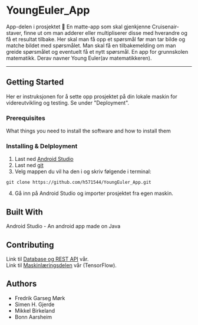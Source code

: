 # YoungEuler_App
App-delen i prosjektet 📱 En matte-app som skal gjenkjenne Cruisenair-staver, 
finne ut om man adderer eller multipliserer disse med hverandre og få et resultat tilbake. 
Her skal man få opp et spørsmål før man tar bilde og matche bildet med spørsmålet. 
Man skal få en tilbakemelding om man greide spørsmålet og eventuelt få et nytt spørsmål. 
En app for grunnskolen matematikk. Derav navner Young Euler(av matematikkeren).
***
## Getting Started

Her er instruksjonen for å sette opp prosjektet på din lokale maskin for videreutvikling og testing. Se under "Deployment".
### Prerequisites

What things you need to install the software and how to install them

### Installing & Delployment

1. Last ned [Android Studio](https://developer.android.com/studio/?hl=ko)<br>
2. Last ned [git](https://git-scm.com/downloads)
3. Velg mappen du vil ha den i og skriv følgende i terminal:
``` 
git clone https://github.com/h571544/YoungEuler_App.git
```
4. Gå inn på Android Studio og importer prosjektet fra egen maskin.

## Built With

Android Studio - An android app made on Java
## Contributing

Link til [Database og REST API](https://github.com/571733/youngEuler_DB) vår.<br>
Link til [Maskinlæringsdelen](https://github.com/571730/DAT109-YoungEuler-tf) vår (TensorFlow).

## Authors

* Fredrik Garseg Mørk
* Simen H. Gjerde
* Mikkel Birkeland
* Bonn Aarsheim
